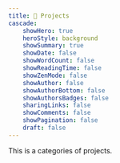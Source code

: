 ```yaml
---
title: 🎯 Projects
cascade:
    showHero: true
    heroStyle: background
    showSummary: true
    showDate: false
    showWordCount: false
    showReadingTime: false
    showZenMode: false
    showAuthor: false
    showAuthorBottom: false
    showAuthorsBadges: false
    sharingLinks: false
    showComments: false
    showPagination: false
    draft: false
---
```


This is a categories of projects.
